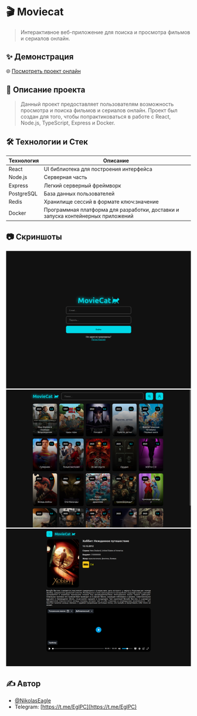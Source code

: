 # 🎬 Moviecat

> Интерактивное веб-приложение для поиска и просмотра фильмов и сериалов онлайн.

## ✨ Демонстрация

🌐 [Посмотреть проект онлайн](https://moviecat.eagle.dev.stack.fvds.ru)

## 📖 Описание проекта

> Данный проект предоставляет пользователям возможность просмотра и поиска фильмов и сериалов онлайн. Проект был создан для того, чтобы попрактиковаться в работе с React, Node.js, TypeScript, Express и Docker.

## 🛠️ Технологии и Стек

| Технология | Описание                                                                         |
| ---------- | -------------------------------------------------------------------------------- |
| React      | UI библиотека для построения интерфейса                                          |
| Node.js    | Серверная часть                                                                  |
| Express    | Легкий серверный фреймворк                                                       |
| PostgreSQL | База данных пользователей                                                        |
| Redis      | Хранилище сессий в формате ключ:значение                                         |
| Docker     | Программная платформа для разработки, доставки и запуска контейнерных приложений |

## 📷 Скриншоты

![Страница авторизации](docs/assets/images/auth.png)
![Главная страница](docs/assets/images/home.png)
![Страница фильма](docs/assets/images/movie.png)

## ✍️ Автор

- [@NikolasEagle](https://github.com/NikolasEagle)
- Telegram: [https://t.me/EglPC](https://t.me/EglPC)
